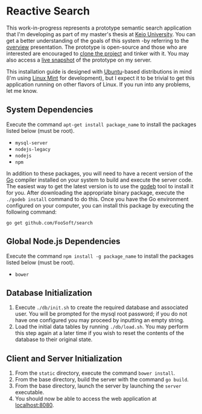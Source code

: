 # Reactive Search #

This work-in-progress represents a prototype semantic search application that I'm developing as part of my master's
thesis at [Keio University](http://www.sfc.keio.ac.jp/). You can get a better understanding of the goals of this system
-by referring to the [overview](https://github.com/FooSoft/search-slides/archive/master.zip) presentation. The prototype
is open-source and those who are interested are encouraged to [clone the project](https://github.com/FooSoft/search) and
tinker with it. You may also access a [live snapshot](http://foosoft.net:8080/) of the prototype on my server.

This installation guide is designed with [Ubuntu](http://www.ubuntu.com/)-based distributions in mind (I'm using [Linux
Mint](http://www.linuxmint.com/) for development), but I expect it to be trivial to get this application running on
other flavors of Linux. If you run into any problems, let me know.

## System Dependencies ##

Execute the command `apt-get install package_name` to install the packages listed below (must be root).

*   `mysql-server`
*   `nodejs-legacy`
*   `nodejs`
*   `npm`

In addition to these packages, you will need to have a recent version of the [Go](https://golang.org/project/) compiler
installed on your system to build and execute the server code. The easiest way to get the latest version is to use the
[godeb](https://github.com/niemeyer/godeb) tool to install it for you. After downloading the appropriate binary package,
execute the `./godeb install` command to do this. Once you have the Go environment configured on your computer, you can
install this package by executing the following command:

`go get github.com/FooSoft/search`

## Global Node.js Dependencies ##

Execute the command `npm install -g package_name` to install the packages listed below (must be root).

*   `bower`

## Database Initialization ##

1.  Execute `./db/init.sh` to create the required database and associated user. You will be prompted for the mysql root
    password; if you do not have one configured you may proceed by inputting an empty string.
2.  Load the initial data tables by running `./db/load.sh`. You may perform this step again at a later time if you wish
    to reset the contents of the database to their original state.

## Client and Server Initialization ##

1.  From the `static` directory, execute the command `bower install`.
2.  From the base directory, build the server with the command `go build`.
3.  From the base directory, launch the server by launching the `server` executable.
4.  You should now be able to access the web application at [localhost:8080](http://localhost:8080).
